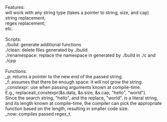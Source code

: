 Features:
<br>
will work with any string type (takes a pointer to string, size, and cap)
<br>
string replacement;
<br>
regex replacement;
<br>
etc.
<br>
<br>
Scripts:
<br>
./build: generate additional functions
<br>
./clean: delete files generated by ./build
<br>
./renamespace: replace the namespace in generated by ./build in ./c and ./cpp
<br>
<br>
Functions:
<br>
_p: returns a pointer to the new end of the passed string.
<br>
_f: assumes that there be enough space: it will not grow the string.
<br>
_constexpr: use when passing arguments known at compile-time.
<br>
E.g., replaceall_constexpr(&s.data, &s.size, &s.cap, "hello", "world").
<br>
Since the search string, "hello", and the replace, "world", is a literal string, and its length known at compile-time, the compiler can pick the appropriate function based on the length, resulting in smaller code size.
<br>
_now: compiles passed regex_t.
